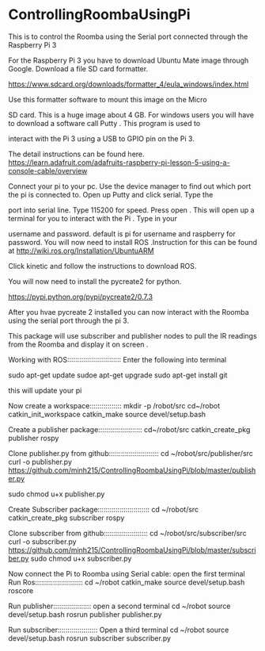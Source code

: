 # ControllingRoombaUsingPi

This is to control the Roomba using the Serial port connected through the Raspberry Pi 3

For the Raspberry Pi 3 you have to download Ubuntu Mate image through Google. Download a file SD card formatter. 

https://www.sdcard.org/downloads/formatter_4/eula_windows/index.html 

Use this formatter software to  mount this image on the Micro

SD card. This is a huge image about 4 GB. For windows users you will have to download a software call Putty . This program is used to

interact with the Pi 3 using a USB to GPIO pin on the Pi 3.

The detail instructions can be found here.  https://learn.adafruit.com/adafruits-raspberry-pi-lesson-5-using-a-console-cable/overview

Connect your pi to your pc. Use the device manager to find out which port the pi is connected to. Open up Putty and click serial. Type the

port into serial line. Type 115200 for speed. Press open . This will open up a terminal for you to interact with the Pi . Type in your

username and password. default is pi for username and raspberry for password. You will now need to install ROS .Instruction for this can be found at
http://wiki.ros.org/Installation/UbuntuARM

Click kinetic and follow the instructions to download ROS.

You will now need to install the pycreate2 for python.

https://pypi.python.org/pypi/pycreate2/0.7.3

After you hvae pycreate 2 installed you can now interact with the Roomba using the serial port through the pi 3.

This package will use subscriber and publisher nodes to pull the IR readings from the Roomba and display it on screen .

Working with ROS:::::::::::::::::::::::::::
Enter the following into terminal

sudo apt-get update
sudoe apt-get upgrade
sudo apt-get install git

this will update your pi

Now create a workspace::::::::::::::::
mkdir -p /robot/src
cd~/robot
catkin_init_workspace
catkin_make
source devel/setup.bash

Create a publisher package::::::::::::::::::::::
cd~/robot/src
catkin_create_pkg publisher rospy

Clone publisher.py from github:::::::::::::::::::::::::
cd ~/robot/src/publisher/src
curl -o publisher.py https://github.com/minh215/ControllingRoombaUsingPi/blob/master/publisher.py

sudo chmod u+x publisher.py

Create Subscriber package::::::::::::::::::::::::::
cd ~/robot/src
catkin_create_pkg subscriber rospy

Clone subscriber from github::::::::::::::::::::::
cd ~/robot/src/subscriber/src
curl -o subscriber.py https://github.com/minh215/ControllingRoombaUsingPi/blob/master/subscriber.py
sudo chmod u+x subscriber.py

Now connect the Pi to Roomba using Serial cable: open the first terminal
Run Ros::::::::::::::::::::::::
cd ~/robot
catkin_make
source devel/setup.bash
roscore

Run publisher::::::::::::::::::: open a second terminal
cd ~/robot
source devel/setup.bash
rosrun publisher publisher.py

Run subscriber:::::::::::::::::::: Open a third terminal
cd ~/robot
source devel/setup.bash
rosrun subscriber subscriber.py
